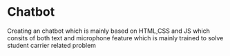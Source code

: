 # Chatbot
Creating an chatbot which is mainly based on HTML,CSS and JS which consits of both text and microphone feature which is mainly trained 
to solve student carrier related problem 
